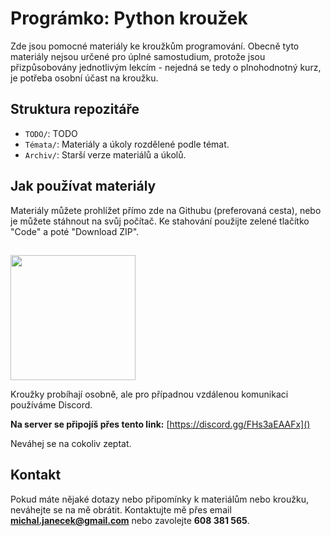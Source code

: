 # Prográmko: Python kroužek

Zde jsou pomocné materiály ke kroužkům programování.
Obecně tyto materiály nejsou určené pro úplné samostudium, protože jsou přizpůsobovány jednotlivým lekcím - nejedná se tedy o plnohodnotný kurz, je potřeba osobní účast na kroužku.

## Struktura repozitáře

- `TODO/`: TODO
- `Témata/`: Materiály a úkoly rozdělené podle témat.
- `Archiv/`: Starší verze materiálů a úkolů.

## Jak používat materiály
Materiály můžete prohlížet přímo zde na Githubu (preferovaná cesta), nebo je můžete stáhnout na svůj počítač. Ke stahování použijte zelené tlačítko "Code" a poté "Download ZIP".

##
<img src="https://assets-global.website-files.com/6257adef93867e50d84d30e2/636e0b5061df29d55a92d945_full_logo_blurple_RGB.svg" width="200">

Kroužky probíhají osobně, ale pro případnou vzdálenou komunikaci používáme Discord. 

**Na server se připojíš přes tento link:** [https://discord.gg/FHs3aEAAFx]()


Neváhej se na cokoliv zeptat. 

## Kontakt
Pokud máte nějaké dotazy nebo připomínky k materiálům nebo kroužku, neváhejte se na mě obrátit. Kontaktujte mě přes email **michal.janecek@gmail.com** nebo zavolejte **608 381 565**. 